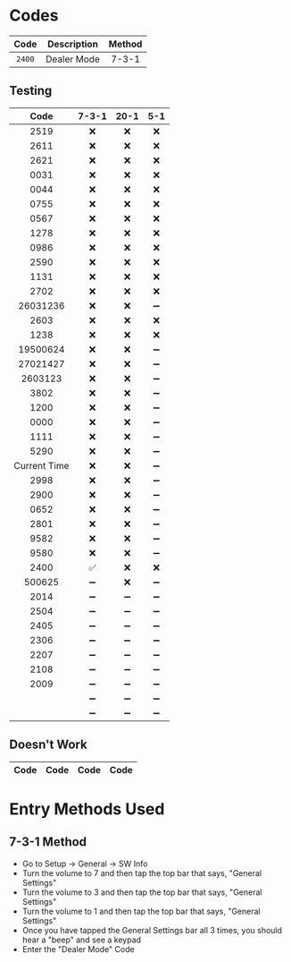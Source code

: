 # Codes
| Code | Description | Method |
| :---: | :---: | :---: |
| `2400` | Dealer Mode | 7-3-1 |

## Testing
| Code | 7-3-1 | 20-1 | 5-1 |
| :---: | :---: | :---: | :---: |
| 2519 | :x: | :x: | :x: |
| 2611 | :x: | :x: | :x: |
| 2621 | :x: | :x: | :x: |
| 0031 | :x: | :x: | :x: |
| 0044 | :x: | :x: | :x: |
| 0755 | :x: | :x: | :x: |
| 0567 | :x: | :x: | :x: |
| 1278 | :x: | :x: | :x: |
| 0986 | :x: | :x: | :x: |
| 2590 | :x: | :x: | :x: |
| 1131 | :x: | :x: | :x: |
| 2702 | :x: | :x: | :x: |
| 26031236 | :x: | :x: | :heavy_minus_sign: |
| 2603 | :x: | :x: | :x: |
| 1238 | :x: | :x: | :x: |
| 19500624 | :x: | :x: | :heavy_minus_sign: |
| 27021427 | :x: | :x: | :heavy_minus_sign: |
| 2603123 | :x: | :x: | :heavy_minus_sign: |
| 3802 | :x: | :x: | :heavy_minus_sign: |
| 1200 | :x: | :x: | :heavy_minus_sign: |
| 0000 | :x: | :x: | :heavy_minus_sign: |
| 1111 | :x: | :x: | :heavy_minus_sign: |
| 5290 | :x: | :x: | :heavy_minus_sign: |
| Current Time | :x: | :x: | :heavy_minus_sign: |
| 2998 | :x: | :x: | :heavy_minus_sign: |
| 2900 | :x: | :x: | :heavy_minus_sign: |
| 0652 | :x: | :x: | :heavy_minus_sign: |
| 2801 | :x: | :x: | :heavy_minus_sign: |
| 9582 | :x: | :x: | :heavy_minus_sign: |
| 9580 | :x: | :x: | :heavy_minus_sign: |
| 2400 | :white_check_mark: | :x: | :x: |
| 500625 | :heavy_minus_sign: | :x: | :heavy_minus_sign: |
| 2014 | :heavy_minus_sign: | :heavy_minus_sign: | :heavy_minus_sign: |
| 2504 | :heavy_minus_sign: | :heavy_minus_sign: | :heavy_minus_sign: |
| 2405 | :heavy_minus_sign: | :heavy_minus_sign: | :heavy_minus_sign: |
| 2306 | :heavy_minus_sign: | :heavy_minus_sign: | :heavy_minus_sign: |
| 2207 | :heavy_minus_sign: | :heavy_minus_sign: | :heavy_minus_sign: |
| 2108 | :heavy_minus_sign: | :heavy_minus_sign: | :heavy_minus_sign: |
| 2009 | :heavy_minus_sign: | :heavy_minus_sign: | :heavy_minus_sign: |
|  | :heavy_minus_sign: | :heavy_minus_sign: | :heavy_minus_sign: |
|  | :heavy_minus_sign: | :heavy_minus_sign: | :heavy_minus_sign: |

## Doesn't Work
| Code | Code | Code | Code |
| :---: | :---: | :---: | :---: |

# Entry Methods Used
## 7-3-1 Method
* Go to Setup -> General -> SW Info
* Turn the volume to 7 and then tap the top bar that says, "General Settings"
* Turn the volume to 3 and then tap the top bar that says, "General Settings"
* Turn the volume to 1 and then tap the top bar that says, "General Settings"
* Once you have tapped the General Settings bar all 3 times, you should hear a "beep" and see a keypad
* Enter the "Dealer Mode" Code
